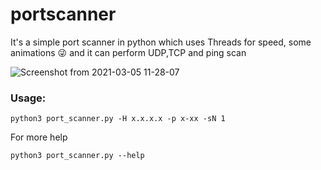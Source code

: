 # portscanner
It's a simple port scanner in python which uses Threads for speed, some animations 😜 and it can perform UDP,TCP and ping scan


![Screenshot from 2021-03-05 11-28-07](https://user-images.githubusercontent.com/42378111/110073887-36101980-7da6-11eb-915b-b9aaa55dd841.png)


### Usage:

```
python3 port_scanner.py -H x.x.x.x -p x-xx -sN 1
```

For more help
```
python3 port_scanner.py --help
```

